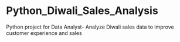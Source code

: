# Python_Diwali_Sales_Analysis
Python project for Data Analyst- Analyze Diwali sales data to improve customer experience and sales
